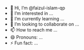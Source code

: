 - 👋 Hi, I’m @faizul-islam-qp
- 👀 I’m interested in ...
- 🌱 I’m currently learning ...
- 💞️ I’m looking to collaborate on ...
- 📫 How to reach me ...
- 😄 Pronouns: ...
- ⚡ Fun fact: ...

<!---
faizul-islam-qp/faizul-islam-qp is a ✨ special ✨ repository because its `README.md` (this file) appears on your GitHub profile.
You can click the Preview link to take a look at your changes.
--->
